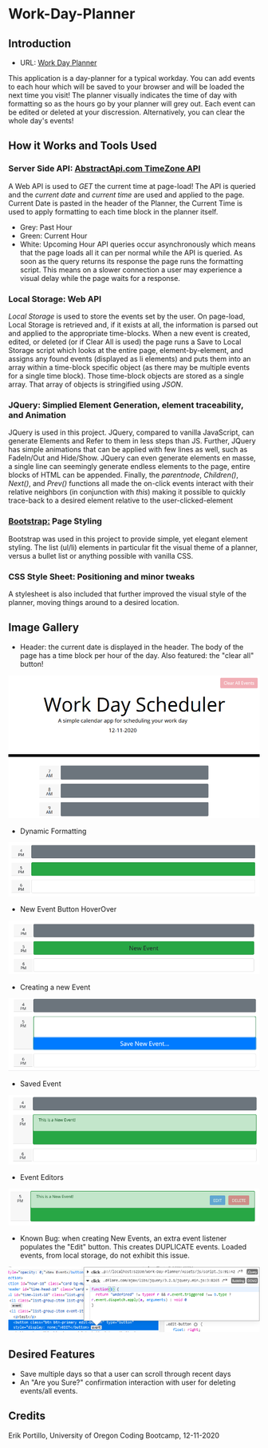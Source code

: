 # Work-Day-Planner

## Introduction

* URL: [Work Day Planner](https://rasputinforever.github.io/Work-Day-Planner/)

This application is a day-planner for a typical workday. You can add events to each hour which will be saved to your browser and will be loaded the next time you visit! The planner visually indicates the time of day with formatting so as the hours go by your planner will grey out. Each event can be edited or deleted at your discression. Alternatively, you can clear the whole day's events!

## How it Works and Tools Used

### Server Side API: [AbstractApi.com TimeZone API](https://www.abstractapi.com/time-date-timezone-api)
A Web API is used to *GET* the current time at page-load! The API is queried and the *current date* and *current time* are used and applied to the page. Current Date is pasted in the header of the Planner, the Current Time is used to apply formatting to each time block in the planner itself.
* Grey: Past Hour
* Green: Current Hour
* White: Upcoming Hour
API queries occur asynchronously which means that the page loads all it can per normal while the API is queried. As soon as the query returns its response the page runs the formatting script. This means on a slower connection a user may experience a visual delay while the page waits for a response.

### Local Storage: Web API
*Local Storage* is used to store the events set by the user. On page-load, Local Storage is retrieved and, if it exists at all, the information is parsed out and applied to the appropriate time-blocks. When a new event is created, edited, or deleted (or if Clear All is used) the page runs a Save to Local Storage script which looks at the entire page, element-by-element, and assigns any found events (displayed as li elements) and puts them into an array within a time-block specific object (as there may be multiple events for a single time block). Those time-block objects are stored as a single array. That array of objects is stringified using *JSON*.

### JQuery: Simplied Element Generation, element traceability, and Animation
JQuery is used in this project. JQuery, compared to vanilla JavaScript, can generate Elements and Refer to them in less steps than JS. Further, JQuery has simple animations that can be applied with few lines as well, such as FadeIn/Out and Hide/Show. JQuery can even generate elements en masse, a single line can seemingly generate endless elements to the page, entire blocks of HTML can be appended. Finally, the *parentnode*, *Children()*, *Next()*, and *Prev()* functions all made the on-click events interact with their relative neighbors (in conjunction with *this*) making it possible to quickly trace-back to a desired element relative to the user-clicked-element

### [Bootstrap:](https://getbootstrap.com/docs/5.0/getting-started/introduction/) Page Styling
Bootstrap was used in this project to provide simple, yet elegant element styling. The list (ul/li) elements in particular fit the visual theme of a planner, versus a bullet list or anything possible with vanilla CSS.

### CSS Style Sheet: Positioning and minor tweaks
A stylesheet is also included that further improved the visual style of the planner, moving things around to a desired location.

## Image Gallery

* Header: the current date is displayed in the header. The body of the page has a time block per hour of the day. Also featured: the "clear all" button!

![Header](Assets/images/header.PNG)


* Dynamic Formatting

![Dynamic Formatting](Assets/images/dynamic_formatting.PNG)

* New Event Button HoverOver

![New Event Button Appears](Assets/images/new_event.PNG)

* Creating a new Event

![Open Event Editor](Assets/images/new_event_save.PNG)

* Saved Event

![Saved Event](Assets/images/new_event_saved.PNG)

* Event Editors

![Event Edit Buttons](Assets/images/event_editbuttons.PNG)

* Known Bug: when creating New Events, an extra event listener populates the "Edit" button. This creates DUPLICATE events. Loaded events, from local storage, do not exhibit this issue.

![Bug 1](Assets/images/bug_1.PNG)


## Desired Features 

* Save multiple days so that a user can scroll through recent days
* An "Are you Sure?" confirmation interaction with user for deleting events/all events.

## Credits

Erik Portillo, University of Oregon Coding Bootcamp, 12-11-2020
